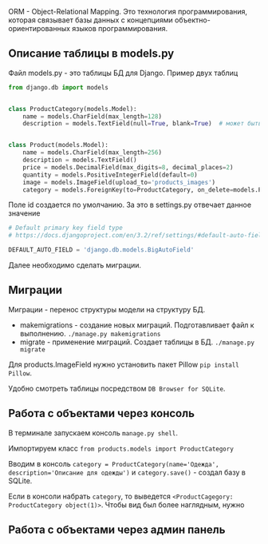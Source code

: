 ORM - Object-Relational Mapping. Это технология программирования, которая связывает базы данных с концепциями объектно-ориентированных языков программирования.

## Описание таблицы в models.py
Файл models.py - это таблицы БД для Django.
Пример двух таблиц
```python
from django.db import models


class ProductCategory(models.Model):
    name = models.CharField(max_length=128)
    description = models.TextField(null=True, blank=True)  # может быть пустым


class Product(models.Model):
    name = models.CharField(max_length=256)
    description = models.TextField()
    price = models.DecimalField(max_digits=8, decimal_places=2)
    quantity = models.PositiveIntegerField(default=0)
    image = models.ImageField(upload_to='products_images')
    category = models.ForeignKey(to=ProductCategory, on_delete=models.PROTECT)
```
Поле id создается по умолчанию. За это в settings.py отвечает данное значение
```python
# Default primary key field type
# https://docs.djangoproject.com/en/3.2/ref/settings/#default-auto-field

DEFAULT_AUTO_FIELD = 'django.db.models.BigAutoField'
```
Далее необходимо сделать миграции.

## Миграции
Миграции - перенос структуры модели на структуру БД.
- makemigrations - создание новых миграций. Подготавливает файл к выполнению. `./manage.py makemigrations`
- migrate - применение миграций. Создает таблицы в БД. `./manage.py migrate`

Для products.ImageField нужно установить пакет Pillow `pip install Pillow`.

Удобно смотреть таблицы посредством `DB Browser for SQLite`.

## Работа с объектами через консоль
В терминале запускаем консоль `manage.py shell`.

Импортируем класс
`from products.models import ProductCategory`

Вводим в консоль
`category = ProductCategory(name='Одежда', description='Описание для одежды')` и `category.save()` - создал базу в SQLite.

Если в консоли набрать `category`, то выведется `<ProductCagegory: ProductCategory object(1)>`. Чтобы вид был более наглядным, нужно


## Работа с объектами через админ панель



